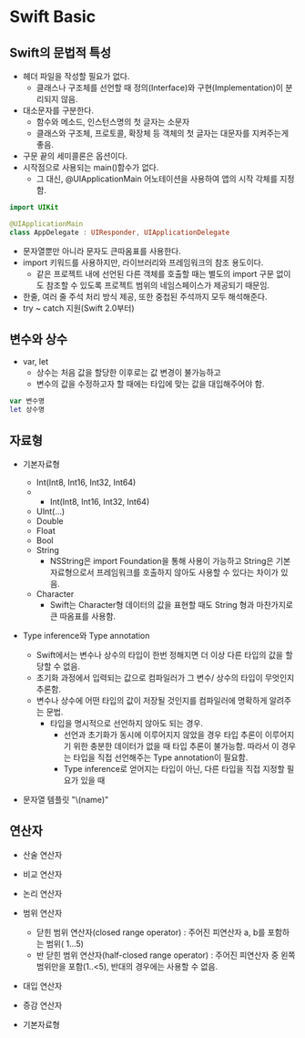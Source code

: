# **Swift Basic**


## Swift의 문법적 특성

* 헤더 파일을 작성할 필요가 없다.
	* 클래스나 구조체를 선언할 때 정의(Interface)와 구현(Implementation)이 분리되지 않음.
* 대소문자를 구분한다.
	* 함수와 메소드, 인스턴스명의 첫 글자는 소문자
	* 클래스와 구조체, 프로토콜, 확장체 등 객체의 첫 글자는 대문자를 지켜주는게 좋음.
* 구문 끝의 세미콜론은 옵션이다.
* 시작점으로 사용되는 main()함수가 없다.
	* 그 대신, @UIApplicationMain 어노테이션을 사용하여 앱의 시작 각체를 지정함.
```swift
import UIKit

@UIApplicationMain
class AppDelegate : UIResponder, UIApplicationDelegate
```
* 문자열뿐만 아니라 문자도 큰따옴표를 사용한다.
* import 키워드를 사용하지만, 라이브러리와 프레임워크의 참조 용도이다.
	* 같은 프로젝트 내에 선언된 다른 객체를 호출할 때는 별도의 import 구문 없이도 참조할 수 있도록 프로젝트 범위의 네임스페이스가 제공되기 때문임.
* 한줄, 여러 줄 주석 처리 방식 제공, 또한 중첩된 주석까지 모두 해석해준다.
* try ~ catch 지원(Swift 2.0부터)


## 변수와 상수

* var, let
	* 상수는 처음 값을 할당한 이후로는 값 변경이 불가능하고
	* 변수의 값을 수정하고자 할 때에는 타입에 맞는 값을 대입해주어야 함.
```swift
var 변수명
let 상수명
```

## 자료형

* 기본자료형
	* Int(Int8, Int16, Int32, Int64)
	* * Int(Int8, Int16, Int32, Int64)
	* UInt(...)
	* Double
	* Float
	* Bool
	* String
		* NSString은 import Foundation을 통해 사용이 가능하고 String은 기본 자료형으로서 프레임워크를 호출하지 않아도 사용할 수 있다는 차이가 있음.
	* Character
		* Swift는 Character형 데이터의 값을 표현할 때도 String 형과 마찬가지로 큰 따옴표를 사용함.
		
* Type inference와 Type annotation
	* Swift에서는 변수나 상수의 타입이 한번 정해지면 더 이상 다른 타입의 값을 할당할 수 없음.
	* 초기화 과정에서 입력되는 값으로 컴파일러가 그 변수/ 상수의 타입이 무엇인지 추론함.
	* 변수나 상수에 어떤 타입의 값이 저장될 것인지를 컴파일러에 명확하게 알려주는 문법.
		* 타입을 명시적으로 선언하지 않아도 되는 경우.
			* 선언과 초기화가 동시에 이루어지지 않았을 경우 타입 추론이 이루어지기 위한 충분한 데이터가 없을 때 타입 추론이 불가능함. 따라서 이 경우는 타입을 직접 선언해주는 Type annotation이 필요함.
			* Type inference로 얻어지는 타입이 아닌, 다른 타입을 직접 지정할 필요가 있을 때
* 문자열 템플릿 "\\(name)"

## 연산자

* 산술 연산자
* 비교 연산자
* 논리 연산자
* 범위 연산자
	* 닫힌 범위 연산자(closed range operator) : 주어진 피연산자 a, b를 포함하는 범위( 1...5)
	* 반 닫힌 범위 연산자(half-closed range operator) : 주어진 피연산자 중 왼쪽 범위만을 포함(1..<5), 반대의 경우에는 사용할 수 없음.
* 대입 연산자
* 증감 연산자

* 기본자료형
	
